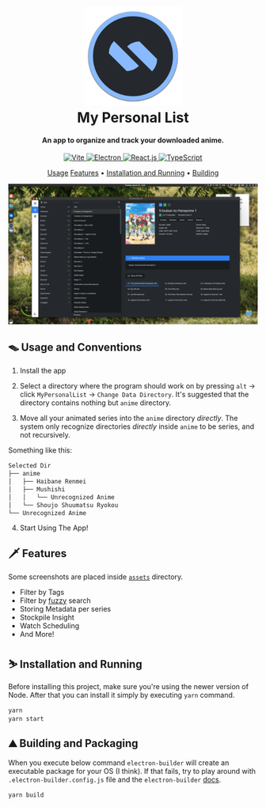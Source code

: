 <h1 align="center">
	<a href="https://github.com/SnekNOTSnake">
		<img src="https://github.com/SnekNOTSnake/my-personal-list/blob/master/assets/icon.png?raw=true" alt="Markdownify" width="200">
	</a>
	<br>
  	My Personal List
  </br>
</h1>

<h4 align="center">An app to organize and track your downloaded anime.</h4>

<p align="center">
  <a href="https://vitejs.dev/">
    <img src="https://img.shields.io/badge/Renderer-Vite-informational?style=flat&logo=vite&logoColor=white&color=2f80ed" alt="Vite">
  </a>
  <a href="https://electronjs.org/">
  <img src="https://img.shields.io/badge/Framework-Electron-informational?style=flat&logo=electron&logoColor=white&color=2f80ed" alt="Electron">
 </a>
  <a href="https://reactjs.org/">
    <img src="https://img.shields.io/badge/Library-React-informational?style=flat&logo=react&logoColor=white&color=2f80ed" alt="React.js">
  </a>
  <a href="https://typescriptlang.org/">
    <img src="https://img.shields.io/badge/Language-TypeScript-informational?style=flat&logo=typescript&logoColor=white&color=2f80ed" alt="TypeScript">
  </a>
</p>

<p align="center">
	<a href="#usage">Usage</a>
  <a href="#features">Features</a> •
  <a href="#installation-and-running">Installation and Running</a> •
  <a href="#building">Building</a>
</p>

![Explore](https://github.com/SnekNOTSnake/my-personal-list/blob/master/assets/screenshots/explore.png?raw=true)

## 🪤 Usage and Conventions

1. Install the app

2. Select a directory where the program should work on by pressing `alt` -> click `MyPersonalList` -> `Change Data Directory`. It's suggested that the directory contains nothing but `anime` directory.

3. Move all your animated series into the `anime` directory *directly*. The system only recognize directories *directly* inside `anime` to be series, and not recursively.

Something like this:

```
Selected Dir
├── anime
│   ├── Haibane Renmei
│   ├── Mushishi
│   │   └── Unrecognized Anime
│   └── Shoujo Shuumatsu Ryokou
└── Unrecognized Anime
```

4. Start Using The App!

## 🗡️ Features

Some screenshots are placed inside [`assets`](https://github.com/SnekNOTSnake/bulletproof-architecture/blob/master/assets) directory.

- Filter by Tags
- Filter by [fuzzy](https://en.wikipedia.org/wiki/Approximate_string_matching) search
- Storing Metadata per series
- Stockpile Insight
- Watch Scheduling
- And More!

## ⛷️ Installation and Running

Before installing this project, make sure you're using the newer version of Node. After that you can install it simply by executing `yarn` command.

```bash
yarn
yarn start
```

## ⛰️ Building and Packaging

When you execute below command `electron-builder` will create an executable package for your OS (I think). If that fails, try to play around with `.electron-builder.config.js` file and the `electron-builder` [docs](https://www.electron.build/configuration/configuration.html).

```bash
yarn build
```
